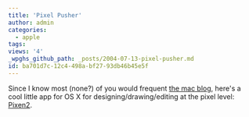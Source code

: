```yaml
---
title: 'Pixel Pusher'
author: admin
categories:
  - apple
tags: 
views: '4'
_wpghs_github_path: _posts/2004-07-13-pixel-pusher.md
id: ba701d7c-12c4-498a-bf27-93db46b45e5f
---
```

<p>Since I know most (none?) of you would frequent <a href="http://ccs.usask.ca/macblog">the mac blog</a>, here's a cool little app for OS X for designing/drawing/editing at the pixel level: <a href="http://www.opensword.org/Pixen/">Pixen2</a>.</p>
